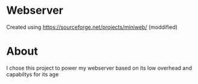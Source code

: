 # Webserver

Created using https://sourceforge.net/projects/miniweb/ (moddified)

# About

I chose this project to power my webserver based on its low overhead and capabiltys for its age
